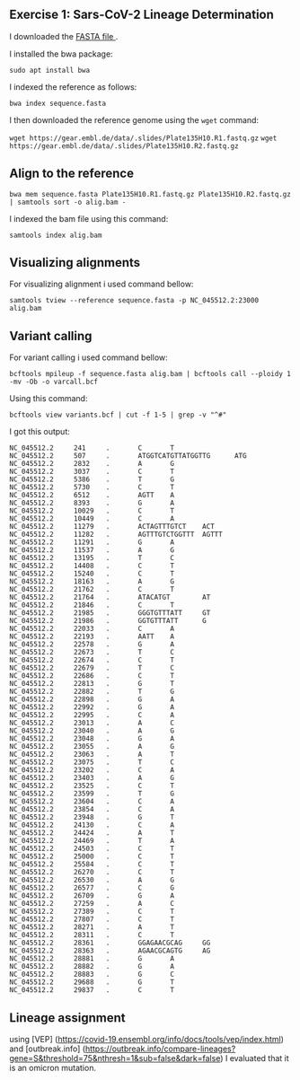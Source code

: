 ## Exercise 1: Sars-CoV-2 Lineage Determination

I downloaded the [FASTA file ]( https://www.ncbi.nlm.nih.gov/nuccore/NC_045512.2?report=fasta ).

I installed the bwa package:

`sudo apt install bwa`

I indexed the reference as follows: 

`bwa index sequence.fasta`

I then downloaded the reference genome using the `wget` command:

`wget https://gear.embl.de/data/.slides/Plate135H10.R1.fastq.gz`
`wget https://gear.embl.de/data/.slides/Plate135H10.R2.fastq.gz`


## Align to the reference

`bwa mem sequence.fasta Plate135H10.R1.fastq.gz Plate135H10.R2.fastq.gz | samtools sort
 -o alig.bam -`

I indexed the bam file using this command:

`samtools index alig.bam`

## Visualizing alignments

 For visualizing alignment i used command bellow: 
 
 `samtools tview --reference sequence.fasta -p NC_045512.2:23000 alig.bam`
 
 ## Variant calling 
 
 For variant calling i used command bellow:

`bcftools mpileup -f sequence.fasta alig.bam | bcftools call --ploidy 1 -mv -Ob -o varcall.bcf`

Using this command:

`bcftools view variants.bcf | cut -f 1-5 | grep -v "^#"`

I got this output:

```
NC_045512.2     241     .       C       T
NC_045512.2     507     .       ATGGTCATGTTATGGTTG      ATG
NC_045512.2     2832    .       A       G
NC_045512.2     3037    .       C       T
NC_045512.2     5386    .       T       G
NC_045512.2     5730    .       C       T
NC_045512.2     6512    .       AGTT    A
NC_045512.2     8393    .       G       A
NC_045512.2     10029   .       C       T
NC_045512.2     10449   .       C       A
NC_045512.2     11279   .       ACTAGTTTGTCT    ACT
NC_045512.2     11282   .       AGTTTGTCTGGTTT  AGTTT
NC_045512.2     11291   .       G       A
NC_045512.2     11537   .       A       G
NC_045512.2     13195   .       T       C
NC_045512.2     14408   .       C       T
NC_045512.2     15240   .       C       T
NC_045512.2     18163   .       A       G
NC_045512.2     21762   .       C       T
NC_045512.2     21764   .       ATACATGT        AT
NC_045512.2     21846   .       C       T
NC_045512.2     21985   .       GGGTGTTTATT     GT
NC_045512.2     21986   .       GGTGTTTATT      G
NC_045512.2     22033   .       C       A
NC_045512.2     22193   .       AATT    A
NC_045512.2     22578   .       G       A
NC_045512.2     22673   .       T       C
NC_045512.2     22674   .       C       T
NC_045512.2     22679   .       T       C
NC_045512.2     22686   .       C       T
NC_045512.2     22813   .       G       T
NC_045512.2     22882   .       T       G
NC_045512.2     22898   .       G       A
NC_045512.2     22992   .       G       A
NC_045512.2     22995   .       C       A
NC_045512.2     23013   .       A       C
NC_045512.2     23040   .       A       G
NC_045512.2     23048   .       G       A
NC_045512.2     23055   .       A       G
NC_045512.2     23063   .       A       T
NC_045512.2     23075   .       T       C
NC_045512.2     23202   .       C       A
NC_045512.2     23403   .       A       G
NC_045512.2     23525   .       C       T
NC_045512.2     23599   .       T       G
NC_045512.2     23604   .       C       A
NC_045512.2     23854   .       C       A
NC_045512.2     23948   .       G       T
NC_045512.2     24130   .       C       A
NC_045512.2     24424   .       A       T
NC_045512.2     24469   .       T       A
NC_045512.2     24503   .       C       T
NC_045512.2     25000   .       C       T
NC_045512.2     25584   .       C       T
NC_045512.2     26270   .       C       T
NC_045512.2     26530   .       A       G
NC_045512.2     26577   .       C       G
NC_045512.2     26709   .       G       A
NC_045512.2     27259   .       A       C
NC_045512.2     27389   .       C       T
NC_045512.2     27807   .       C       T
NC_045512.2     28271   .       A       T
NC_045512.2     28311   .       C       T
NC_045512.2     28361   .       GGAGAACGCAG     GG
NC_045512.2     28363   .       AGAACGCAGTG     AG
NC_045512.2     28881   .       G       A
NC_045512.2     28882   .       G       A
NC_045512.2     28883   .       G       C
NC_045512.2     29688   .       G       T
NC_045512.2     29837   .       C       T
```
## Lineage assignment
using [VEP] (https://covid-19.ensembl.org/info/docs/tools/vep/index.html) and [outbreak.info] (https://outbreak.info/compare-lineages?gene=S&threshold=75&nthresh=1&sub=false&dark=false) I evaluated that it is an omicron mutation.
